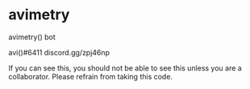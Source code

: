 # avimetry
avimetry() bot

avi()#6411
discord.gg/zpj46np

If you can see this, you should not be able to see this unless you are a collaborator. 
Please refrain from taking this code.
